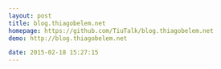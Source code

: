 ```yaml
---
layout: post
title: blog.thiagobelem.net
homepage: https://github.com/TiuTalk/blog.thiagobelem.net
demo: http://blog.thiagobelem.net

date: 2015-02-18 15:27:15
---
```



